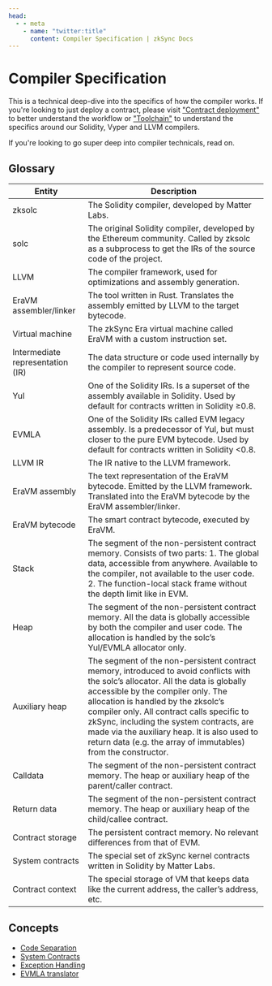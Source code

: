 ```yaml
---
head:
  - - meta
    - name: "twitter:title"
      content: Compiler Specification | zkSync Docs
---
```


# Compiler Specification

This is a technical deep-dive into the specifics of how the compiler works. If you're looking to just deploy a contract, please visit ["Contract deployment"](../../../../build/developer-reference/contract-development.md) to better understand the workflow or ["Toolchain"](../toolchain/overview.md) to understand the specifics around our Solidity, Vyper and LLVM compilers.

If you're looking to go super deep into compiler technicals, read on.

## Glossary

| Entity                           | Description                                                                                                                                                                                                                                                                                                                                                                                                                |
| -------------------------------- | -------------------------------------------------------------------------------------------------------------------------------------------------------------------------------------------------------------------------------------------------------------------------------------------------------------------------------------------------------------------------------------------------------------------------- |
| zksolc                           | The Solidity compiler, developed by Matter Labs.                                                                                                                                                                                                                                                                                                                                                                           |
| solc                             | The original Solidity compiler, developed by the Ethereum community. Called by zksolc as a subprocess to get the IRs of the source code of the project.                                                                                                                                                                                                                                                                    |
| LLVM                             | The compiler framework, used for optimizations and assembly generation.                                                                                                                                                                                                                                                                                                                                                    |
| EraVM assembler/linker           | The tool written in Rust. Translates the assembly emitted by LLVM to the target bytecode.                                                                                                                                                                                                                                                                                                                                  |
| Virtual machine                  | The zkSync Era virtual machine called EraVM with a custom instruction set.                                                                                                                                                                                                                                                                                                                                                 |
| Intermediate representation (IR) | The data structure or code used internally by the compiler to represent source code.                                                                                                                                                                                                                                                                                                                                       |
| Yul                              | One of the Solidity IRs. Is a superset of the assembly available in Solidity. Used by default for contracts written in Solidity ≥0.8.                                                                                                                                                                                                                                                                                      |
| EVMLA                            | One of the Solidity IRs called EVM legacy assembly. Is a predecessor of Yul, but must closer to the pure EVM bytecode. Used by default for contracts written in Solidity <0.8.                                                                                                                                                                                                                                             |
| LLVM IR                          | The IR native to the LLVM framework.                                                                                                                                                                                                                                                                                                                                                                                       |
| EraVM assembly                   | The text representation of the EraVM bytecode. Emitted by the LLVM framework. Translated into the EraVM bytecode by the EraVM assembler/linker.                                                                                                                                                                                                                                                                            |
| EraVM bytecode                   | The smart contract bytecode, executed by EraVM.                                                                                                                                                                                                                                                                                                                                                                            |
| Stack                            | The segment of the non-persistent contract memory. Consists of two parts: 1. The global data, accessible from anywhere. Available to the compiler, not available to the user code. 2. The function-local stack frame without the depth limit like in EVM.                                                                                                                                                                  |
| Heap                             | The segment of the non-persistent contract memory. All the data is globally accessible by both the compiler and user code. The allocation is handled by the solc’s Yul/EVMLA allocator only.                                                                                                                                                                                                                               |
| Auxiliary heap                   | The segment of the non-persistent contract memory, introduced to avoid conflicts with the solc’s allocator. All the data is globally accessible by the compiler only. The allocation is handled by the zksolc’s compiler only. All contract calls specific to zkSync, including the system contracts, are made via the auxiliary heap. It is also used to return data (e.g. the array of immutables) from the constructor. |
| Calldata                         | The segment of the non-persistent contract memory. The heap or auxiliary heap of the parent/caller contract.                                                                                                                                                                                                                                                                                                               |
| Return data                      | The segment of the non-persistent contract memory. The heap or auxiliary heap of the child/callee contract.                                                                                                                                                                                                                                                                                                                |
| Contract storage                 | The persistent contract memory. No relevant differences from that of EVM.                                                                                                                                                                                                                                                                                                                                                  |
| System contracts                 | The special set of zkSync kernel contracts written in Solidity by Matter Labs.                                                                                                                                                                                                                                                                                                                                             |
| Contract context                 | The special storage of VM that keeps data like the current address, the caller’s address, etc.                                                                                                                                                                                                                                                                                                                             |

## Concepts

- [Code Separation](https://github.com/code-423n4/2023-10-zksync/blob/main/docs/VM%20Section/How%20compiler%20works/code_separation.md)
- [System Contracts](https://github.com/code-423n4/2023-10-zksync/blob/main/docs/VM%20Section/How%20compiler%20works/system_contracts.md)
- [Exception Handling](https://github.com/code-423n4/2023-10-zksync/blob/main/docs/VM%20Section/How%20compiler%20works/exception_handling.md)
- [EVMLA translator](https://github.com/code-423n4/2023-10-zksync/blob/main/docs/VM%20Section/How%20compiler%20works/evmla_translator.md)
